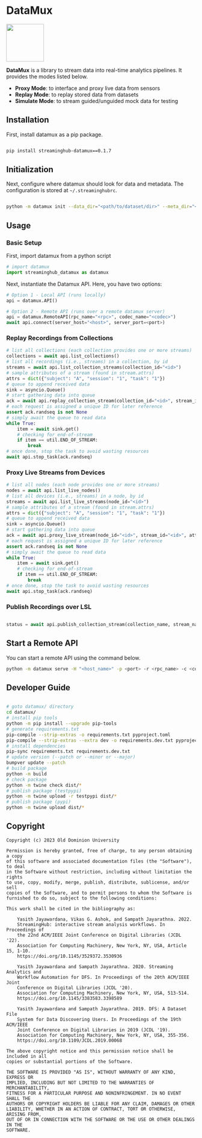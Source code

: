 # DataMux

<img src="https://i.imgur.com/xSieE3V.png" height="100px">

**DataMux** is a library to stream data into real-time analytics pipelines.
It provides the modes listed below.

* **Proxy Mode**: to interface and proxy live data from sensors
* **Replay Mode**: to replay stored data from datasets
* **Simulate Mode**: to stream guided/unguided mock data for testing

## Installation

First, install datamux as a pip package.

```bash

pip install streaminghub-datamux==0.1.7

```

## Initialization

Next, configure where datamux should look for data and metadata.
The configuration is stored at ``~/.streaminghubrc``.

```bash

python -m datamux init --data_dir="<path/to/dataset/dir>" --meta_dir="<path/to/metadata/dir>"

```

## Usage

### Basic Setup

First, import datamux from a python script

```python
# import datamux
import streaminghub_datamux as datamux

```

Next, instantiate the Datamux API. Here, you have two options:

```python
# Option 1 - Local API (runs locally)
api = datamux.API()

# Option 2 - Remote API (runs over a remote datamux server)
api = datamux.RemoteAPI(rpc_name="<rpc>", codec_name="<codec>")
await api.connect(server_host="<host>", server_port=<port>)
```

### Replay Recordings from Collections

```python
# list all collections (each collection provides one or more streams)
collections = await api.list_collections()
# list all recordings (i.e., streams) in a collection, by id
streams = await api.list_collection_streams(collection_id="<id>")
# sample attributes of a stream (found in stream.attrs)
attrs = dict({"subject": "A", "session": "1", "task": "1"})
# queue to append received data
sink = asyncio.Queue()
# start gathering data into queue
ack = await api.replay_collection_stream(collection_id="<id>", stream_id="<id>", attrs, sink)
# each request is assigned a unique ID for later reference
assert ack.randseq is not None
# simply await the queue to read data
while True:
    item = await sink.get()
    # checking for end-of-stream
    if item == util.END_OF_STREAM:
        break
# once done, stop the task to avoid wasting resources
await api.stop_task(ack.randseq)
```

### Proxy Live Streams from Devices

```python
# list all nodes (each node provides one or more streams)
nodes = await api.list_live_nodes()
# list all devices (i.e., streams) in a node, by id
streams = await api.list_live_streams(node_id="<id>")
# sample attributes of a stream (found in stream.attrs)
attrs = dict({"subject": "A", "session": "1", "task": "1"})
# queue to append received data
sink = asyncio.Queue()
# start gathering data into queue
ack = await api.proxy_live_stream(node_id="<id>", stream_id="<id>", attrs, sink)
# each request is assigned a unique ID for later reference
assert ack.randseq is not None
# simply await the queue to read data
while True:
    item = await sink.get()
    # checking for end-of-stream
    if item == util.END_OF_STREAM:
        break
# once done, stop the task to avoid wasting resources
await api.stop_task(ack.randseq)

```

### Publish Recordings over LSL

```python

status = await api.publish_collection_stream(collection_name, stream_name, attrs)

```

## Start a Remote API

You can start a remote API using the command below.

```bash
python -m datamux serve -H "<host_name>" -p <port> -r <rpc_name> -c <codec_name>
```

## Developer Guide

```bash

# goto datamux/ directory
cd datamux/
# install pip tools
python -m pip install --upgrade pip-tools
# generate requirements.txt
pip-compile --strip-extras -o requirements.txt pyproject.toml
pip-compile --strip-extras --extra dev -o requirements.dev.txt pyproject.toml
# install dependencies
pip-sync requirements.txt requirements.dev.txt
# update version (--patch or --minor or --major)
bumpver update --patch
# build package
python -m build
# check package
python -m twine check dist/*
# publish package (testpypi)
python -m twine upload -r testpypi dist/*
# publish package (pypi)
python -m twine upload dist/*

```

## Copyright

```
Copyright (c) 2023 Old Dominion University

Permission is hereby granted, free of charge, to any person obtaining a copy
of this software and associated documentation files (the "Software"), to deal
in the Software without restriction, including without limitation the rights
to use, copy, modify, merge, publish, distribute, sublicense, and/or sell
copies of the Software, and to permit persons to whom the Software is
furnished to do so, subject to the following conditions:

This work shall be cited in the bibliography as:

    Yasith Jayawardana, Vikas G. Ashok, and Sampath Jayarathna. 2022.
    StreamingHub: interactive stream analysis workflows. In Proceedings of
    the 22nd ACM/IEEE Joint Conference on Digital Libraries (JCDL '22).
    Association for Computing Machinery, New York, NY, USA, Article 15, 1-10.
    https://doi.org/10.1145/3529372.3530936

    Yasith Jayawardana and Sampath Jayarathna. 2020. Streaming Analytics and
    Workflow Automation for DFS. In Proceedings of the 20th ACM/IEEE Joint
    Conference on Digital Libraries (JCDL '20).
    Association for Computing Machinery, New York, NY, USA, 513-514.
    https://doi.org/10.1145/3383583.3398589

    Yasith Jayawardana and Sampath Jayarathna. 2019. DFS: A Dataset File
    System for Data Discovering Users. In Proceedings of the 19th ACM/IEEE
    Joint Conference on Digital Libraries in 2019 (JCDL '19).
    Association for Computing Machinery, New York, NY, USA, 355-356.
    https://doi.org/10.1109/JCDL.2019.00068

The above copyright notice and this permission notice shall be included in all
copies or substantial portions of the Software.

THE SOFTWARE IS PROVIDED "AS IS", WITHOUT WARRANTY OF ANY KIND, EXPRESS OR
IMPLIED, INCLUDING BUT NOT LIMITED TO THE WARRANTIES OF MERCHANTABILITY,
FITNESS FOR A PARTICULAR PURPOSE AND NONINFRINGEMENT. IN NO EVENT SHALL THE
AUTHORS OR COPYRIGHT HOLDERS BE LIABLE FOR ANY CLAIM, DAMAGES OR OTHER
LIABILITY, WHETHER IN AN ACTION OF CONTRACT, TORT OR OTHERWISE, ARISING FROM,
OUT OF OR IN CONNECTION WITH THE SOFTWARE OR THE USE OR OTHER DEALINGS IN THE
SOFTWARE.

```
